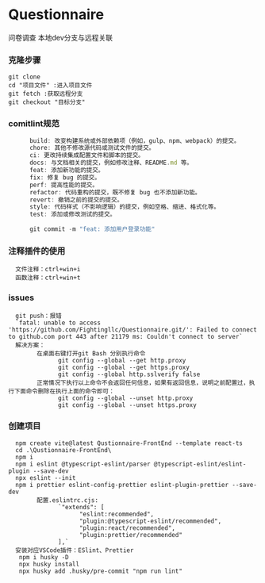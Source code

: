 <!--
 * @Description: 
 * @Version: 2.0
 * @Autor: Morning
 * @Date: 2023-07-22 17:26:46
 * @LastEditors: Morning
 * @Motto: 要有梦想，即使遥远
 * @LastEditTime: 2023-07-22 17:28:16
-->

# Questionnaire
问卷调查
本地dev分支与远程关联

### 克隆步骤
    git clone
    cd "项目文件" :进入项目文件
    git fetch :获取远程分支
    git checkout "目标分支"


### comitlint规范
```js
      build: 改变构建系统或外部依赖项（例如，gulp、npm、webpack）的提交。
      chore: 其他不修改源代码或测试文件的提交。
      ci: 更改持续集成配置文件和脚本的提交。
      docs: 与文档相关的提交，例如修改注释、README.md 等。
      feat: 添加新功能的提交。
      fix: 修复 bug 的提交。
      perf: 提高性能的提交。
      refactor: 代码重构的提交，既不修复 bug 也不添加新功能。
      revert: 撤销之前的提交的提交。
      style: 代码样式（不影响逻辑）的提交，例如空格、缩进、格式化等。
      test: 添加或修改测试的提交。
      
      git commit -m "feat: 添加用户登录功能"
```

### 注释插件的使用
      文件注释：ctrl+win+i
      函数注释：ctrl+win+t

### issues
      git push：报错
      `fatal: unable to access 'https://github.com/Fightingllc/Questionnaire.git/': Failed to connect to github.com port 443 after 21179 ms: Couldn't connect to server`
      解决方案：
            在桌面右键打开git Bash 分别执行命令
                  git config --global --get http.proxy
                  git config --global --get https.proxy
                  git config --global http.sslverify false
            正常情况下执行以上命令不会返回任何信息，如果有返回信息，说明之前配置过，执行下面命令删除在执行上面的命令即可：
                  git config --global --unset http.proxy
                  git config --global --unset https.proxy
      
### 创建项目
      npm create vite@latest Qustionnaire-FrontEnd --template react-ts
      cd .\Qustionnaire-FrontEnd\
      npm i
      npm i eslint @typescript-eslint/parser @typescript-eslint/eslint-plugin --save-dev
      npx eslint --init
      npm i prettier eslint-config-prettier eslint-plugin-prettier --save-dev
            配置.eslintrc.cjs:
                  `"extends": [
                        "eslint:recommended",
                        "plugin:@typescript-eslint/recommended",
                        "plugin:react/recommended",
                        "plugin:prettier/recommended"
                  ],`
      安装对应VSCode插件：ESlint、Prettier
       npm i husky -D
       npx husky install
       npx husky add .husky/pre-commit "npm run lint"